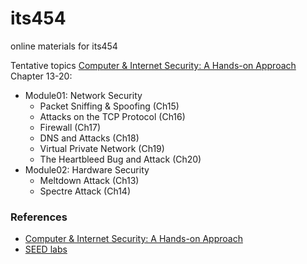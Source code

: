 # its454
online materials for its454

Tentative topics [Computer & Internet Security: A Hands-on Approach](https://www.handsonsecurity.net/resources.html) Chapter 13-20:
* Module01: Network Security
  * Packet Sniffing & Spoofing (Ch15)
  * Attacks on the TCP Protocol (Ch16)
  * Firewall (Ch17)
  * DNS and Attacks (Ch18)
  * Virtual Private Network (Ch19)
  * The Heartbleed Bug and Attack (Ch20)
* Module02: Hardware Security
  * Meltdown Attack (Ch13)
  * Spectre Attack (Ch14)

### References
* [Computer & Internet Security: A Hands-on Approach](https://www.handsonsecurity.net)
* [SEED labs](https://seedsecuritylabs.org/)

